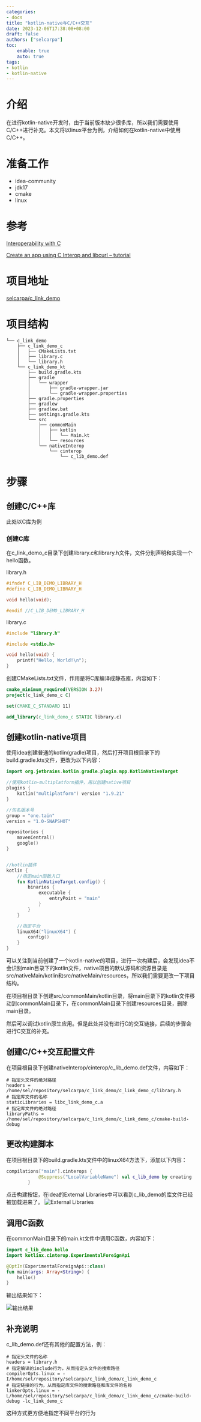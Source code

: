 ```yaml
---
categories:
- docs
title: "kotlin-native与C/C++交互"
date: 2023-12-06T17:38:08+08:00
draft: false
authors: ["selcarpa"]
toc: 
    enable: true
    auto: true
tags:
- kotlin
- kotlin-native
---
```


# 介绍

在进行kotlin-native开发时，由于当前版本缺少很多库，所以我们需要使用C/C++进行补充。本文将以linux平台为例，介绍如何在kotlin-native中使用C/C++。

# 准备工作

- idea-community
- jdk17
- cmake
- linux


# 参考

[Interoperability with C](https://kotlinlang.org/docs/native-c-interop.html)

[Create an app using C Interop and libcurl – tutorial](https://kotlinlang.org/docs/native-app-with-c-and-libcurl.html)

# 项目地址

[selcarpa/c_link_demo](https://github.com/selcarpa/c_link_demo)

# 项目结构

```
└── c_link_demo
    ├── c_link_demo_c
    │   ├── CMakeLists.txt
    │   ├── library.c
    │   └── library.h
    └── c_link_demo_kt
        ├── build.gradle.kts
        ├── gradle
        │   └── wrapper
        │       ├── gradle-wrapper.jar
        │       └── gradle-wrapper.properties
        ├── gradle.properties
        ├── gradlew
        ├── gradlew.bat
        ├── settings.gradle.kts
        └── src
            ├── commonMain
            │   ├── kotlin
            │   │   └── Main.kt
            │   └── resources
            └── nativeInterop
                └── cinterop
                    └── c_lib_demo.def
```

# 步骤

## 创建C/C++库

此处以C库为例

### 创建C库

在c_link_demo_c目录下创建library.c和library.h文件，文件分别声明和实现一个hello函数。

library.h

```c
#ifndef C_LIB_DEMO_LIBRARY_H
#define C_LIB_DEMO_LIBRARY_H

void hello(void);

#endif //C_LIB_DEMO_LIBRARY_H
```

library.c

```c
#include "library.h"

#include <stdio.h>

void hello(void) {
    printf("Hello, World!\n");
}
```

创建CMakeLists.txt文件，作用是将C库编译成静态库，内容如下：

```cmake
cmake_minimum_required(VERSION 3.27)
project(c_link_demo_c C)

set(CMAKE_C_STANDARD 11)

add_library(c_link_demo_c STATIC library.c)
```

## 创建kotlin-native项目

使用idea创建普通的kotlin(gradle)项目，然后打开项目根目录下的build.gradle.kts文件，更改为以下内容：

```kotlin
import org.jetbrains.kotlin.gradle.plugin.mpp.KotlinNativeTarget

//使用kotlin-multiplatform插件，用以创建native项目
plugins {
    kotlin("multiplatform") version "1.9.21"
}

//包名版本号
group = "one.tain"
version = "1.0-SNAPSHOT"

repositories {
    mavenCentral()
    google()
}


//kotlin插件
kotlin {
    //指定main函数入口
    fun KotlinNativeTarget.config() {
        binaries {
            executable {
                entryPoint = "main"
            }
        }
    }

    //指定平台
    linuxX64("linuxX64") {
        config()
    }
}

```

可以关注到当前创建了一个kotlin-native的项目，进行一次构建后，会发现idea不会识别main目录下的kotlin文件，native项目的默认源码和资源目录是src/nativeMain/kotlin和src/nativeMain/resources，所以我们需要更改一下项目结构。

在项目根目录下创建src/commonMain/kotlin目录，将main目录下的kotlin文件移动到commonMain目录下，在commonMain目录下创建resources目录，删除main目录。

然后可以调试kotlin原生应用。但是此处并没有进行C的交互链接，后续的步骤会进行C交互的补充。

## 创建C/C++交互配置文件

在项目根目录下创建nativeInterop/cinterop/c_lib_demo.def文件，内容如下：

```properties
# 指定头文件的绝对路径
headers = /home/sel/repository/selcarpa/c_link_demo/c_link_demo_c/library.h
# 指定库文件的名称
staticLibraries = libc_link_demo_c.a
# 指定库文件的绝对路径
libraryPaths = /home/sel/repository/selcarpa/c_link_demo/c_link_demo_c/cmake-build-debug
```

## 更改构建脚本

在项目根目录下的build.gradle.kts文件中的linuxX64方法下，添加以下内容：

```kotlin
compilations["main"].cinterops {
            @Suppress("LocalVariableName") val c_lib_demo by creating
        }
```

点击构建按钮，在idea的External Libraries中可以看到c_lib_demo的库文件已经被加载进来了。
![External Libraries](images/128376.png)

## 调用C函数

在commonMain目录下的main.kt文件中调用C函数，内容如下：

```kotlin
import c_lib_demo.hello
import kotlinx.cinterop.ExperimentalForeignApi

@OptIn(ExperimentalForeignApi::class)
fun main(args: Array<String>) {
    hello()
}
```

输出结果如下：


![输出结果](images/1233245.png)


## 补充说明

c_lib_demo.def还有其他的配置方法，例：

```properties
# 指定头文件的名称
headers = library.h
# 指定编译的include行为，从而指定头文件的搜索路径
compilerOpts.linux = -I/home/sel/repository/selcarpa/c_link_demo/c_link_demo_c
# 指定链接的行为，从而指定库文件的搜索路径和库文件的名称
linkerOpts.linux = -L/home/sel/repository/selcarpa/c_link_demo/c_link_demo_c/cmake-build-debug -lc_link_demo_c
```

这种方式更方便地指定不同平台的行为